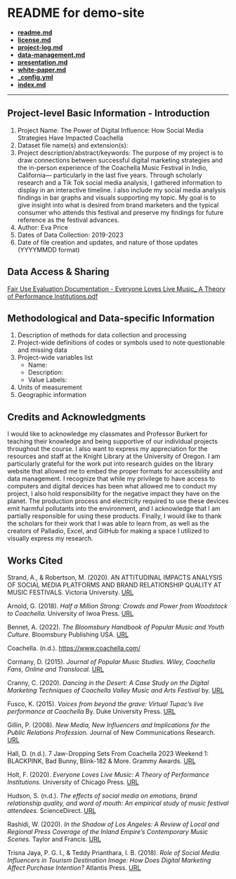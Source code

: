 # README for demo-site

- **[readme.md](readme.md)** 
- **[license.md](license.md)**
- **[project-log.md](project-log.md)**
- **[data-management.md](data-management-plan.md)**
- **[presentation.md](presentation.md)**
- **[white-paper.md](white-paper.md)**
- **[_config.yml](_config.yml)**
- **[index.md](index.md)**
---

## Project-level Basic Information - Introduction 

1. Project Name: The Power of Digital Influence: How Social Media Strategies Have Impacted Coachella
2. Dataset file name(s) and extension(s): 
3. Project description/abstract/keywords: The purpose of my project is to draw connections between successful digital marketing strategies and the in-person experience of the Coachella Music Festival in Indio, California— particularly in the last five years. Through scholarly research and a Tik Tok social media analysis, I gathered information to display in an interactive timeline. I also include my social media analysis findings in bar graphs and visuals supporting my topic. My goal is to give insight into what is desired from brand marketers and the typical consumer who attends this festival and preserve my findings for future reference as the festival advances.
5. Author: Eva Price
6. Dates of Data Collection: 2019-2023
7. Date of file creation and updates, and nature of those updates (YYYYMMDD format)

## Data Access & Sharing
[Fair Use Evaluation Documentation - Everyone Loves Live Music_ A Theory of Performance Institutions.pdf](https://github.com/eng470-s23/EvaPriceDemo/files/11713110/Fair.Use.Evaluation.Documentation.-.Everyone.Loves.Live.Music_.A.Theory.of.Performance.Institutions.pdf)

## Methodological and Data-specific Information
1. Description of methods for data collection and processing
2. Project-wide definitions of codes or symbols used to note questionable and missing data 
3. Project-wide variables list
    - Name:
    - Description:
    - Value Labels:
4. Units of measurement
6. Geographic information

## Credits and Acknowledgments

I would like to acknowledge my classmates and Professor Burkert for teaching their knowledge and being supportive of our individual projects throughout the course. I also want to express my appreciation for the resources and staff at the Knight Library at the University of Oregon. I am particularly grateful for the work put into research guides on the library website that allowed me to embed the proper formats for accessibility and data management. I recognize that while my privilege to have access to computers and digital devices has been what allowed me to conduct my project, I also hold responsibility for the negative impact they have on the planet. The production process and electricity required to use these devices emit harmful pollutants into the environment, and I acknowledge that I am partially responsible for using these products. Finally, I would like to thank the scholars for their work that I was able to learn from, as well as the creators of Palladio, Excel, and GitHub for making a space I utilized to visually express my research. 


## Works Cited

Strand, A., & Robertson, M. (2020). AN ATTITUDINAL IMPACTS ANALYSIS OF SOCIAL MEDIA PLATFORMS AND BRAND RELATIONSHIP QUALITY AT MUSIC FESTIVALS. Victoria University. [URL](https://napier-repository.worktribe.com/preview/2659441/StrandRobertsonEventManagement26_6_2020.pdf)

Arnold, G. (2018). *Half a Million Strong: Crowds and Power from Woodstock to Coachella.* University of Iwoa Press. [URL](https://books.google.com/books?hl=en&lr=&id=bWV0DwAAQBAJ&oi=fnd&pg=PR5&dq=Woodstock+And+Beyond:+How+the+Modern+Music+Festival+Came+To+Be&ots=xADKmB7FNJ&sig=ybSGbmLLFQidrQnhIvtbJ898DDc#v=onepage&q&f=false)

Bennet, A. (2022). *The Bloomsbury Handbook of Popular Music and Youth Culture.* Bloomsbury Publishing USA. [URL](https://books.google.com/books?hl=en&lr=&id=6ZuiEAAAQBAJ&oi=fnd&pg=PT15&dq=The+Bloomsbury+Handbook+of+Popular+Music+and+Youth+Culture&ots=MsRBdhHIfY&sig=ycWy4a6nmkdqW6J0Bs_NsY9hjfg#v=onepage&q=The%20Bloomsbury%20Handbook%20of%20Popular%20Music%20and%20Youth%20Culture&f=false)

Coachella. (n.d.). https://www.coachella.com/

Cormany, D. (2015). *Journal of Popular Music Studies. Wiley, Coachella Fans, Online and Translocal.* [URL](https://www.researchgate.net/publication/277784247_Coachella_Fans_Online_and_Translocal)

Cranny, C. (2020). *Dancing in the Desert: A Case Study on the Digital Marketing Techniques of Coachella Valley Music and Arts Festival* by. [URL](https://digitalcommons.calpoly.edu/cgi/viewcontent.cgi?article=1010&context=expindsp)

Fusco, K. (2015). *Voices from beyond the grave: Virtual Tupac’s live performance at Coachella* By. Duke University Press. [URL](https://read.dukeupress.edu/camera-obscura/article/30/2%20(89)/29/58545/Voices-from-Beyond-the-Grave-Virtual-Tupac-s-Live)

Gillin, P. (2008). *New Media, New Influencers and Implications for the Public Relations Profession.* Journal of New Communications Research. [URL](https://www.issuelab.org/resources/928/928.pdf)

Hall, D. (n.d.). 7 Jaw-Dropping Sets From Coachella 2023 Weekend 1: BLACKPINK, Bad Bunny, Blink-182 & More. Grammy Awards. [URL](https://www.grammy.com/news/coachella-2023-weekend-1-recap-rosalia-bad-bunny-metro-boomin-blink-182-performances-surprises-video)

Holt, F. (2020). *Everyone Loves Live Music: A Theory of Performance Institutions.* University of Chicago Press. [URL](https://press.uchicago.edu/ucp/books/book/chicago/E/bo61910974.html)

Hudson, S. (n.d.). *The effects of social media on emotions, brand relationship quality, and word of mouth: An empirical study of music festival attendees.* ScienceDirect. [URL](https://www.sciencedirect.com/science/article/abs/pii/S026151771400171X?via%3Dihub)

Rashidi, W. (2020). *In the Shadow of Los Angeles: A Review of Local and Regional Press Coverage of the Inland Empire’s Contemporary Music Scenes.* Taylor and Francis. [URL](https://www.tandfonline.com/doi/figure/10.1080/03007766.2020.1730648?scroll=top&needAccess=true&role=tab&aria-labelledby=figs-data)

Trisna Jaya, P. G. I., & Teddy Prianthara, I. B. (2018). *Role of Social Media Influencers in Tourism Destination Image: How Does Digital Marketing Affect Purchase Intention?* Atlantis Press. [URL](https://www.atlantis-press.com/proceedings/icvhe-18/125938316#:~:text=The%20results%20show%20that%20social,with%20regard%20to%20purchase%20intention.)
